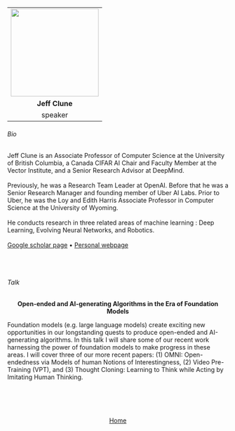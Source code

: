 ---
---

<br>
<br>

<div align="center">
  <table class="row">
    <tr>
    <td style="text-align: center"><img src="https://www.zupimages.net/up/23/14/f20e.png" style="width:200px;height:200px;"></td>
  </tr>
  <tr>
    <td style="text-align: center"><b>Jeff Clune</b></td>
  </tr>
  <tr>
    <td style="text-align: center">speaker</td>
  </tr>
  </table>
</div>



###### Bio


Jeff Clune is an Associate Professor of Computer Science at the University of British Columbia, a Canada CIFAR AI Chair and Faculty Member at the Vector Institute, and a Senior Research Advisor at DeepMind.
<br>
<br>
Previously, he was a Research Team Leader at OpenAI. Before that he was a Senior Research Manager and founding member of Uber AI Labs. Prior to Uber, he was the Loy and Edith Harris Associate Professor in Computer Science at the University of Wyoming.
<br><br>
He conducts research in three related areas of machine learning : Deep Learning, Evolving Neural Networks, and Robotics. 
<br>
<br>
<a href="https://scholar.google.com/citations?user=5TZ7f5wAAAAJ&hl=fr&oi=ao/">Google scholar page</a> &bull; <a href="http://jeffclune.com/index.html/">Personal webpage</a>

<br>
<br>


###### Talk


<div align="center">
	<b>Open-ended and AI-generating Algorithms in the Era of Foundation Models</b>
</div>

Foundation models (e.g. large language models) create exciting new opportunities in our longstanding quests to produce open-ended and AI-generating algorithms. In this talk I will share some of our recent work harnessing the power of foundation models to make progress in these areas. I will cover three of our more recent papers: (1) OMNI: Open-endedness via Models of human Notions of Interestingness, (2) Video Pre-Training (VPT), and (3) Thought Cloning: Learning to Think while Acting by Imitating Human Thinking. 




<br>
<br>
<br>
<br>




<div align="center">
	<a href="https://imolconf2023.github.io/">Home</a>
</div>

<br>
<br>

